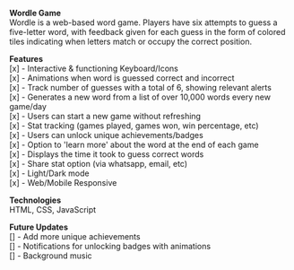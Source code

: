 **Wordle Game**<br>
Wordle is a web-based word game. Players have six attempts to guess a five-letter word, with feedback given for each guess in the form of colored tiles indicating when letters match or occupy the correct position.

**Features**<br>
[x] - Interactive & functioning Keyboard/Icons<br>
[x] - Animations when word is guessed correct and incorrect<br>
[x] - Track number of guesses with a total of 6, showing relevant alerts<br>
[x] - Generates a new word from a list of over 10,000 words every new game/day<br>
[x] - Users can start a new game without refreshing<br>
[x] - Stat tracking (games played, games won, win percentage, etc)<br>
[x] - Users can unlock unique achievements/badges<br>
[x] - Option to 'learn more' about the word at the end of each game<br>
[x] - Displays the time it took to guess correct words<br>
[x] - Share stat option (via whatsapp, email, etc)<br>
[x] - Light/Dark mode<br>
[x] - Web/Mobile Responsive<br>

**Technologies**<br>
HTML, CSS, JavaScript<br>

**Future Updates**<br>
[] - Add more unique achievements<br>
[] - Notifications for unlocking badges with animations<br>
[] - Background music<br>

